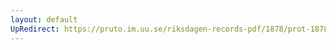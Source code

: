 ```yaml
---
layout: default
UpRedirect: https://pruto.im.uu.se/riksdagen-records-pdf/1878/prot-1878--ak--024/prot-1878--ak--024_047.pdf
---
```

